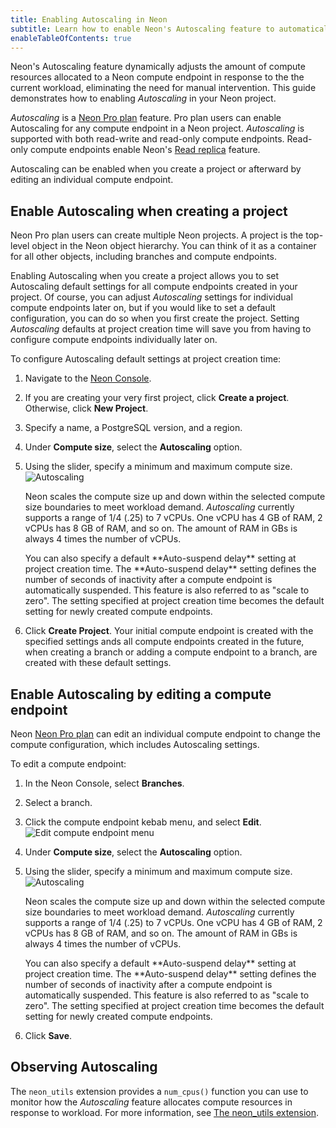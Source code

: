 ```yaml
---
title: Enabling Autoscaling in Neon
subtitle: Learn how to enable Neon's Autoscaling feature to automatically scale compute resources on demand
enableTableOfContents: true
---
```


Neon's Autoscaling feature dynamically adjusts the amount of compute resources allocated to a Neon compute endpoint in response to the the current workload, eliminating the need for manual intervention. This guide demonstrates how to enabling _Autoscaling_ in your Neon project.

_Autoscaling_ is a [Neon Pro plan](/docs/introduction/pro-plan) feature. Pro plan users can enable Autoscaling for any compute endpoint in a Neon project. _Autoscaling_ is supported with both read-write and read-only compute endpoints. Read-only compute endpoints enable Neon's [Read replica](/docs/introduction/read-replicas) feature.

Autoscaling can be enabled when you create a project or afterward by editing an individual compute endpoint.

## Enable Autoscaling when creating a project

Neon Pro plan users can create multiple Neon projects. A project is the top-level object in the Neon object hierarchy. You can think of it as a container for all other objects, including branches and compute endpoints.

Enabling Autoscaling when you create a project allows you to set Autoscaling default settings for all compute endpoints created in your project. Of course, you can adjust _Autoscaling_ settings for individual compute endpoints later on, but if you would like to set a default configuration, you can do so when you first create the project. Setting _Autoscaling_ defaults at project creation time will save you from having to configure compute endpoints individually later on.

To configure Autoscaling default settings at project creation time:

1. Navigate to the [Neon Console](https://console.neon.tech).
2. If you are creating your very first project, click **Create a project**. Otherwise, click **New Project**.
3. Specify a name, a PostgreSQL version, and a region.
4. Under **Compute size**, select the **Autoscaling** option.
5. Using the slider, specify a minimum and maximum compute size.
    ![Autoscaling](autoscaling_project_creation.png)

    Neon scales the compute size up and down within the selected compute size boundaries to meet workload demand. _Autoscaling_ currently supports a range of 1/4 (.25) to 7 vCPUs. One vCPU has 4 GB of RAM, 2 vCPUs has 8 GB of RAM, and so on. The amount of RAM in GBs is always 4 times the number of vCPUs.

    <Admonition type="note">
    You can also specify a default **Auto-suspend delay** setting at project creation time. The **Auto-suspend delay** setting defines the number of seconds of inactivity after a compute endpoint is automatically suspended. This feature is also referred to as "scale to zero". The setting specified at project creation time becomes the default setting for newly created compute endpoints.
    </Admonition>

6. Click **Create Project**. Your initial compute endpoint is created with the specified settings ands all compute endpoints created in the future, when creating a branch or adding a compute endpoint to a branch, are created with these default settings.

## Enable Autoscaling by editing a compute endpoint

Neon [Neon Pro plan](/docs/introduction/pro-plan) can edit an individual compute endpoint to change the compute configuration, which includes Autoscaling settings.

To edit a compute endpoint:

1. In the Neon Console, select **Branches**.
1. Select a branch.
1. Click the compute endpoint kebab menu, and select **Edit**.
![Edit compute endpoint menu](/docs/guide/autoscaling_edit.png)
1. Under **Compute size**, select the **Autoscaling** option.
1. Using the slider, specify a minimum and maximum compute size.
    ![Autoscaling](autoscaling_edit_settings.png)

    Neon scales the compute size up and down within the selected compute size boundaries to meet workload demand. _Autoscaling_ currently supports a range of 1/4 (.25) to 7 vCPUs. One vCPU has 4 GB of RAM, 2 vCPUs has 8 GB of RAM, and so on. The amount of RAM in GBs is always 4 times the number of vCPUs.

    <Admonition type="note">
    You can also specify a default **Auto-suspend delay** setting at project creation time. The **Auto-suspend delay** setting defines the number of seconds of inactivity after a compute endpoint is automatically suspended. This feature is also referred to as "scale to zero". The setting specified at project creation time becomes the default setting for newly created compute endpoints.
    </Admonition>
1. Click **Save**.

## Observing Autoscaling

The `neon_utils` extension provides a `num_cpus()` function you can use to monitor how the _Autoscaling_ feature allocates compute resources in response to workload. For more information, see [The neon_utils extension](/docs/extensions/neon-utils).
